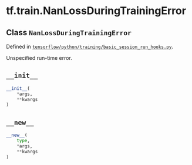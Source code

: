 <div itemscope itemtype="http://developers.google.com/ReferenceObject">
<meta itemprop="name" content="tf.train.NanLossDuringTrainingError" />
<meta itemprop="path" content="Stable" />
<meta itemprop="property" content="__init__"/>
<meta itemprop="property" content="__new__"/>
</div>

# tf.train.NanLossDuringTrainingError

## Class `NanLossDuringTrainingError`





Defined in [`tensorflow/python/training/basic_session_run_hooks.py`](https://www.tensorflow.org/code/tensorflow/python/training/basic_session_run_hooks.py).

Unspecified run-time error.

<h2 id="__init__"><code>__init__</code></h2>

``` python
__init__(
    *args,
    **kwargs
)
```



<h2 id="__new__"><code>__new__</code></h2>

``` python
__new__(
    type,
    *args,
    **kwargs
)
```





